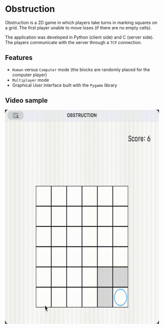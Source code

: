 # Obstruction

Obstruction is a 2D game in which players take turns in marking squares on a grid. The first player unable to move loses (if there are no empty cells).

The application was developed in Python (client side) and C (server side). The players communicate with the server through a ```TCP``` connection.

## Features
- ```Human``` versus ```Computer``` mode (the blocks are randomly placed for the computer player)
- ```Multiplayer``` mode
- Graphical User Interface built with the ```Pygame``` library

 <Human versus Computer>

 ## Video sample

 <p align="center">
  <img src="https://github.com/VladutPasare/Obstruction/blob/main/sample.gif" height="700""/>
 </p>
